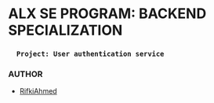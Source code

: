 # ALX SE PROGRAM: BACKEND SPECIALIZATION
### `   Project: User authentication service   `
### AUTHOR
- [RifkiAhmed](https://github.com/RifkiAhmed)